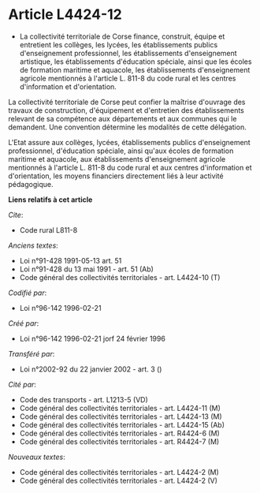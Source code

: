 # Article L4424-12

- La collectivité territoriale de Corse finance, construit, équipe et entretient les collèges, les lycées, les établissements
publics d'enseignement professionnel, les établissements d'enseignement artistique, les établissements d'éducation spéciale,
ainsi que les écoles de formation maritime et aquacole, les établissements d'enseignement agricole mentionnés à l'article L.
811-8 du code rural et les centres d'information et d'orientation.

La collectivité territoriale de Corse peut confier la maîtrise d'ouvrage des travaux de construction, d'équipement et
d'entretien des établissements relevant de sa compétence aux départements et aux communes qui le demandent. Une convention
détermine les modalités de cette délégation.

L'Etat assure aux collèges, lycées, établissements publics d'enseignement professionnel, d'éducation spéciale, ainsi qu'aux
écoles de formation maritime et aquacole, aux établissements d'enseignement agricole mentionnés à l'article L. 811-8 du code
rural et aux centres d'information et d'orientation, les moyens financiers directement liés à leur activité pédagogique.

**Liens relatifs à cet article**

_Cite_:

  - Code rural L811-8

_Anciens textes_:

  - Loi n°91-428 1991-05-13 art. 51
  - Loi n°91-428 du 13 mai 1991 - art. 51 (Ab)
  - Code général des collectivités territoriales - art. L4424-10 (T)

_Codifié par_:

  - Loi n°96-142 1996-02-21

_Créé par_:

  - Loi n°96-142 1996-02-21 jorf 24 février 1996

_Transféré par_:

  - Loi n°2002-92 du 22 janvier 2002 - art. 3 ()

_Cité par_:

  - Code des transports - art. L1213-5 (VD)
  - Code général des collectivités territoriales - art. L4424-11 (M)
  - Code général des collectivités territoriales - art. L4424-13 (M)
  - Code général des collectivités territoriales - art. L4424-15 (Ab)
  - Code général des collectivités territoriales - art. R4424-6 (M)
  - Code général des collectivités territoriales - art. R4424-7 (M)

_Nouveaux textes_:

  - Code général des collectivités territoriales - art. L4424-2 (M)
  - Code général des collectivités territoriales - art. L4424-2 (V)
